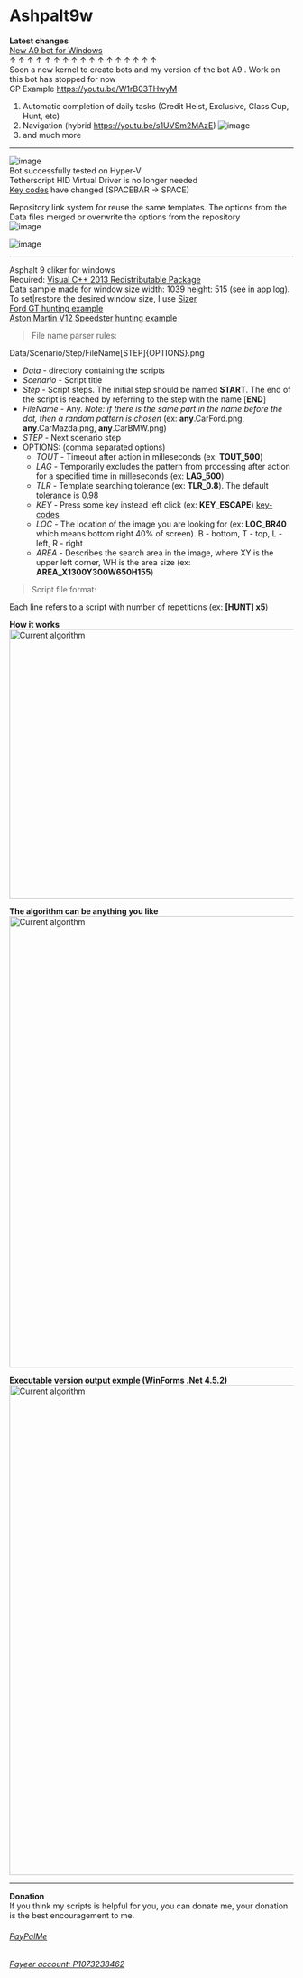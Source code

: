 # Ashpalt9w  
**Latest changes**  
<a href="https://github.com/yaldabaoth444/Asphalt9win">New A9 bot for Windows</a>  
↑ ↑ ↑ ↑ ↑ ↑ ↑ ↑ ↑ ↑ ↑ ↑ ↑ ↑ ↑ ↑ ↑  
Soon a new kernel to create bots and my version of the bot A9 . Work on this bot has stopped for now    
GP Example https://youtu.be/W1rB03THwyM  
1) Automatic completion of daily tasks (Credit Heist, Exclusive, Class Cup, Hunt, etc)  
2) Navigation (hybrid https://youtu.be/s1UVSm2MAzE)
![image](https://user-images.githubusercontent.com/25618671/141178568-75d06d96-5b67-45d6-bab2-87183c69302a.png) 
4) and much more  


-----------------------------------    
![image](https://user-images.githubusercontent.com/25618671/133860661-4d9f4d8b-b450-4674-ae83-35fb2c12dc8d.png)    
Bot successfully tested on Hyper-V  
Tetherscript HID Virtual Driver is no longer needed  
<a href="https://github.com/yaldabaoth444/Asphalt9w/blob/main/Readme/key-codes.txt">Key codes</a> have changed (SPACEBAR -> SPACE)

Repository link system for reuse the same templates. The options from the Data files merged or overwrite the options from the repository  
![image](https://user-images.githubusercontent.com/25618671/130994099-19161c2c-7d3c-426f-97fe-026c38b7600a.png)

![image](https://user-images.githubusercontent.com/25618671/122649742-c7827c00-d148-11eb-8c01-2940e4d8ee77.png)  
<hr>

Asphalt 9 cliker for windows  
Required: <a href="https://support.microsoft.com/ru-ru/topic/update-for-visual-c-2013-redistributable-package-d8ccd6a5-4e26-c290-517b-8da6cfdf4f10">Visual C++ 2013 Redistributable Package</a>  
Data sample made for window size width: 1039  height: 515 (see in app log). To set|restore the desired window size, I use <a href="http://www.brianapps.net/sizer/">Sizer</a>  
<a href="https://youtu.be/RD9A6wjkkcw">Ford GT hunting example</a>  
<a href="https://youtu.be/GC6x_9_2ci0">Aston Martin V12 Speedster hunting example</a>  

> File name parser rules:  

Data/Scenario/Step/FileName[STEP]{OPTIONS}.png  

- _Data_ - directory containing the scripts  
- _Scenario_ - Script title  
- _Step_ - Script steps. The initial step should be named **START**. The end of the script is reached by referring to the step with the name [**END**]  
- _FileName_ - Any. *Note: if there is the same part in the name before the dot, then a random pattern is chosen* (ex: **any**.CarFord.png, **any**.CarMazda.png, **any**.CarBMW.png)
- _STEP_ - Next scenario step  
- OPTIONS: (comma separated options)  
  * _TOUT_ - Timeout after action in milleseconds (ex: **TOUT_500**) 
  * _LAG_ - Temporarily excludes the pattern from processing after action for a specified time in milleseconds (ex: **LAG_500**)  
  * _TLR_ - Template searching tolerance (ex: **TLR_0.8**). The default tolerance is 0.98  
  * _KEY_ - Press some key instead left click (ex: **KEY_ESCAPE**) <a href="https://github.com/yaldabaoth444/Asphalt9w/blob/main/Readme/key-codes.txt">key-codes</a>  
  * _LOC_ - The location of the image you are looking for (ex: **LOC_BR40** which means bottom right 40% of screen). B - bottom, T - top, L - left, R - right  
  * _AREA_ - Describes the search area in the image, where XY is the upper left corner, WH is the area size (ex: **AREA_X1300Y300W650H155**)  

> Script file format:  

Each line refers to a script with number of repetitions (ex: **[HUNT] x5**)  

**How it works**  
<img src="https://github.com/yaldabaoth444/Ashpalt9w/blob/main/Readme/base-processing.png" alt="Сurrent algorithm" width="800" height="477">

**The algorithm can be anything you like**  
<img src="https://github.com/yaldabaoth444/Ashpalt9w/blob/main/Readme/%D0%A1urrent%20algorithm.png" alt="Сurrent algorithm" width="766" height="800">

**Executable version output exmple (WinForms .Net 4.5.2)**  
<img src="https://github.com/yaldabaoth444/Ashpalt9w/blob/main/Readme/windows version.png" alt="Сurrent algorithm" width="823" height="868">
___
**Donation**  
If you think my scripts is helpful for you, you can donate me, your donation is the best encouragement to me.  
###### <a href = "https://paypal.me/AzamatGizatullin" target = "_blank">PayPalMe</a>  
###### <a href = "https://payeer.com/" target = "_blank">Payeer account: P1073238462</a>
